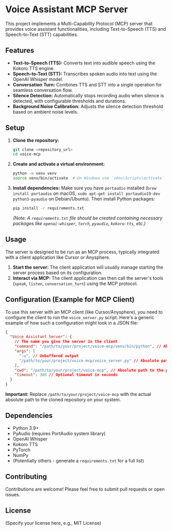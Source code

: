# Voice Assistant MCP Server

This project implements a Multi-Capability Protocol (MCP) server that provides voice assistant functionalities, including Text-to-Speech (TTS) and Speech-to-Text (STT) capabilities.

## Features

- **Text-to-Speech (TTS):** Converts text into audible speech using the Kokoro TTS engine.
- **Speech-to-Text (STT):** Transcribes spoken audio into text using the OpenAI Whisper model.
- **Conversation Turn:** Combines TTS and STT into a single operation for seamless conversation flow.
- **Silence Detection:** Automatically stops recording audio when silence is detected, with configurable thresholds and durations.
- **Background Noise Calibration:** Adjusts the silence detection threshold based on ambient noise levels.

## Setup

1.  **Clone the repository:**
    ```bash
    git clone <repository_url>
    cd voice-mcp
    ```
2.  **Create and activate a virtual environment:**
    ```bash
    python -m venv venv
    source venv/bin/activate  # On Windows use `venv\Scripts\activate`
    ```
3.  **Install dependencies:**
    Make sure you have `portaudio` installed (`brew install portaudio` on macOS, `sudo apt-get install portaudio19-dev python3-pyaudio` on Debian/Ubuntu). Then install Python packages:
    ```bash
    pip install -r requirements.txt
    ```
    _(Note: A `requirements.txt` file should be created containing necessary packages like `openai-whisper`, `torch`, `pyaudio`, `kokoro-tts`, etc.)_

## Usage

The server is designed to be run as an MCP process, typically integrated with a client application like Cursor or Anysphere.

1.  **Start the server:** The client application will usually manage starting the server process based on its configuration.
2.  **Interact via MCP:** The client application can then call the server's tools (`speak`, `listen`, `conversation_turn`) using the MCP protocol.

## Configuration (Example for MCP Client)

To use this server with an MCP client (like Cursor/Anysphere), you need to configure the client to run the `voice_server.py` script. Here's a generic example of how such a configuration might look in a JSON file:

```json
{
  "Voice Assistant Server": {
    // The name you give the server in the client
    "command": "/path/to/your/project/voice-mcp/venv/bin/python", // Absolute path to python in venv
    "args": [
      "-u", // Unbuffered output
      "/path/to/your/project/voice-mcp/voice_server.py" // Absolute path to the server script
    ],
    "cwd": "/path/to/your/project/voice-mcp", // Absolute path to the project directory
    "timeout": 300 // Optional timeout in seconds
  }
}
```

**Important:** Replace `/path/to/your/project/voice-mcp` with the actual absolute path to the cloned repository on your system.

## Dependencies

- Python 3.9+
- PyAudio (requires PortAudio system library)
- OpenAI Whisper
- Kokoro TTS
- PyTorch
- NumPy
- (Potentially others - generate a `requirements.txt` for a full list)

## Contributing

Contributions are welcome! Please feel free to submit pull requests or open issues.

## License

(Specify your license here, e.g., MIT License)
